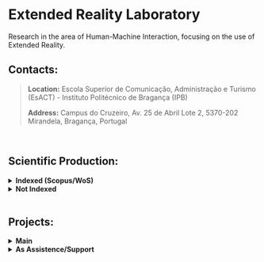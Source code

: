 # Extended Reality Laboratory

Research in the area of ​​Human-Machine Interaction, focusing on the use of Extended Reality.

## Contacts:
>**Location:** Escola Superior de Comunicação, Administração e Turismo (EsACT) - Instituto Politécnico de Bragança (IPB)
>
>**Address:** Campus do Cruzeiro, Av. 25 de Abril Lote 2, 5370-202 Mirandela, Bragança, Portugal

<br/>

## Scientific Production:

<details>
  <summary> <b>Indexed (Scopus/WoS)</b> </summary>
  <br/>
  
  | Year | Type | Citation | DOI |
  | --- | --- | --- | --- |
  | 2024 | Article | Cunha, Carlos R.; Moreira, André Silva; Coelho, Sílvia; Mendonça, Vítor; Gomes, João Pedro (2024). Converging extended reality and Machine Learning to improve the lecturing of geometry in basic education. Journal of Engineering Research. ISSN 2307-1877 | [Link](https://doi.org/10.1016/j.jer.2024.10.016)  |
  | 2024 | Conference Paper | Cunha, C.R., Moreira, A., Coelho, S., Mendonça, V., Gomes, J.P. (2024). Empowering the Teaching and Learning of Geometry in Basic Education by Combining Extended Reality and Machine Learning. In World Conference on Information Systems and Technologies (WorldCIST’24). Cham: Springer. p. 98-109. ISBN 978-3-031-60223-8 | [Link](https://doi.org/10.1007/978-3-031-60224-5_11)  |
  | 2024 | Book Chapter | Cunha, Carlos R.; Moreira, André Silva; Pires, Luís; Fernandes, Paula O. (2024). Intangible approaches to improve individual health indicators and empower caregivers. In Internet of everything for smart city and smart healthcare applications. Switzerland: Springer. ISBN 978-3-031-34600-2 | [Link](https://doi.org/10.1007/978-3-031-34601-9_11) |
  | 2023 | Conference Paper | Cunha, Carlos R.; Moreira, André Silva; Pires, Luís; Fernandes, Paulo O. (2023). Using mixed reality and machine learning to assist caregivers in nursing home and promote well-being. In International Conference on ENTERprise Information Systems / ProjMAN – International Conference on Project MANagement / HCist – International Conference on Health and Social Care Information Systems and Technologies - Centeris 2022. Procedia Computer Science. p. 1081-1088. ISSN 1877-0509 | [Link](https://doi.org/10.1016/j.procs.2023.01.387) |
  | 2022 | Conference Paper | Cunha, C.R., Mendonça, V., Moreira, A., Gomes, J.P., Carvalho, A. (2022). Using Virtual Reality in Museums to Bridge the Gap Between Material Heritage and the Interpretation of Its Immaterial Context. In: Abreu, A., Liberato, D., Garcia Ojeda, J.C. (eds) Advances in Tourism, Technology and Systems. Smart Innovation, Systems and Technologies, vol 293. Springer, Singapore. | [Link](https://doi.org/10.1007/978-981-19-1040-1_34) |

</details>

<details>
  <summary> <b> Not Indexed</b> </summary>
  <br/>
  
  | Year | Citation |
  | --- | --- |
  | 2022 | Cunha, Carlos R.; Mendonça, Vitor; Gomes, João Pedro; Morais, Elisabete Paulo; Moreira, André (2022). Leveraging the promotion of tourist destinations and the interpretation of their heritage using virtual reality. Journal of Innovation & Business Best Practice. ISSN 2166-0743. p. 1-11 |
  | 2021 | Cunha, Carlos R.; Mendonça, Vítor; Gomes, João Pedro; Morais, Elisabete Paulo; Moreira, André (2021). The use of virtual reality to boost the promotion of touristic destinations and the interpretation of heritage. In 37th International Business Information Management Association Conference. p. 9170-9176. ISBN 978-0-9998551-6-4 |

</details>


<br/>

## Projects:

<details>
  <summary> <b>Main</b> </summary>
  <br/>
  
  | Period | Name | Description | Technologies |
  | --- | --- | --- | --- |
  | Feb 2021 - Jul 2021 | Oliveria and Olive Oil Museum | Potential use of Extended Reality to promote tourist attractions and interpret cultural heritage | Virtual Reality  |
  | Feb 2021 - Jul 2021 | EsACT Tour | Potential use of Extended Reality for remote access and independent/assisted exploration | Virtual Reality  |
  | Mar 2022 – Sep 2023 | GreenHealth | Digital and biological asset-based strategies to improve well-being and promote green health | Virtual Reality, Mixed Reality, IoT |
  | Dec 2023 – Jun 2024 | ReChef | Mobile Application to promote Sustainability and Healthy Eating |  |
  | Jun 2024 – Current | Smart Mirandela | Use of Sensors to Monitor Mirandela spaces |  |
  | Dec 2023 – Current | Teaching Geometry | Use of technology to reinforce the study of Geometry and develop the capacity for abstraction |  |
  | Dec 2023 – Current | APPACDM Mirandela | Partnership with the Portuguese Association of Parents and Friends of Mentally Disabled Citizens of Mirandela |  |

</details>

<details>
  <summary> <b>As Assistence/Support</b> </summary>
  <br/>
  
  | Period | Name | Main | Description | Technologies |
  | --- | --- | --- | --- | --- |
  | Jan 2025 - Current | Drivolution | CEDRI | Promote the creation of a Factory of the Future model, (...) capable of responding to digital transformation in the automotive sector | |

</details>


<!--

**Here are some ideas to get you started:**

🙋‍♀️ A short introduction - what is your organization all about?
🌈 Contribution guidelines - how can the community get involved?
👩‍💻 Useful resources - where can the community find your docs? Is there anything else the community should know?
🍿 Fun facts - what does your team eat for breakfast?
🧙 Remember, you can do mighty things with the power of [Markdown](https://docs.github.com/github/writing-on-github/getting-started-with-writing-and-formatting-on-github/basic-writing-and-formatting-syntax)
-->
